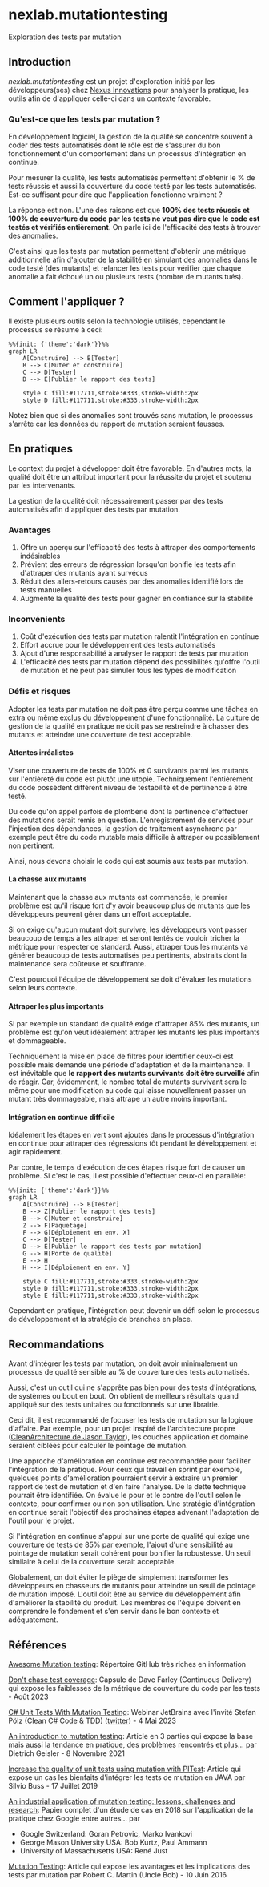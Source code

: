 # nexlab.mutationtesting
Exploration des tests par mutation

## Introduction
*nexlab.mutationtesting* est un projet d'exploration initié par les développeurs(ses) chez [Nexus Innovations](https://nexusinno.com/) pour analyser la pratique, les outils afin de d'appliquer celle-ci dans un contexte favorable.

### Qu'est-ce que les tests par mutation ?
En développement logiciel, la gestion de la qualité se concentre souvent à coder des tests automatisés dont le rôle est de s'assurer du bon fonctionnement d'un comportement dans un processus d'intégration en continue.

Pour mesurer la qualité, les tests automatisés permettent d'obtenir le % de tests réussis et aussi la couverture du code testé par les tests automatisés. Est-ce suffisant pour dire que l'application fonctionne vraiment ?

La réponse est non. L'une des raisons est que **100% des tests réussis et 100% de couverture du code par les tests ne veut pas dire que le code est testés et vérifiés entièrement**. On parle ici de l'efficacité des tests à trouver des anomalies.

C'est ainsi que les tests par mutation permettent d'obtenir une métrique additionnelle afin d'ajouter de la stabilité en simulant des anomalies dans le code testé (des mutants) et relancer les tests pour vérifier que chaque anomalie a fait échoué un ou plusieurs tests (nombre de mutants tués).

## Comment l'appliquer ?

Il existe plusieurs outils selon la technologie utilisés, cependant le processus se résume à ceci:

```mermaid
%%{init: {'theme':'dark'}}%%
graph LR
    A[Construire] --> B[Tester]
    B --> C[Muter et construire]
    C --> D[Tester]
    D --> E[Publier le rapport des tests]

    style C fill:#117711,stroke:#333,stroke-width:2px
    style D fill:#117711,stroke:#333,stroke-width:2px
```
Notez bien que si des anomalies sont trouvés sans mutation, le processus s'arrête car les données du rapport de mutation seraient fausses.

## En pratiques

Le context du projet à développer doit être favorable. En d'autres mots, la qualité doit être un attribut important pour la réussite du projet et soutenu par les intervenants.

La gestion de la qualité doit nécessairement passer par des tests automatisés afin d'appliquer des tests par mutation.

### Avantages

1. Offre un aperçu sur l'efficacité des tests à attraper des comportements indésirables
1. Prévient des erreurs de régression lorsqu'on bonifie les tests afin d'attraper des mutants ayant survécus
1. Réduit des allers-retours causés par des anomalies identifié lors de tests manuelles
1. Augmente la qualité des tests pour gagner en confiance sur la stabilité

### Inconvénients

1. Coût d'exécution des tests par mutation ralentit l'intégration en continue
1. Effort accrue pour le développement des tests automatisés
1. Ajout d'une responsabilité à analyser le rapport de tests par mutation
1. L'efficacité des tests par mutation dépend des possibilités qu'offre l'outil de mutation et ne peut pas simuler tous les types de modification

### Défis et risques

Adopter les tests par mutation ne doit pas être perçu comme une tâches en extra ou même exclus du développement d'une fonctionnalité. La culture de gestion de la qualité en pratique ne doit pas se restreindre à chasser des mutants et atteindre une couverture de test acceptable.

#### Attentes irréalistes

Viser une couverture de tests de 100% et 0 survivants parmi les mutants sur l'entièreté du code est plutôt une utopie. Techniquement l'entièrement du code possèdent différent niveau de testabilité et de pertinence à être testé. 

Du code qu'on appel parfois de plomberie dont la pertinence d'effectuer des mutations serait remis en question. L'enregistrement de services pour l'injection des dépendances, la gestion de traitement asynchrone par exemple peut être du code mutable mais difficile à attraper ou possiblement non pertinent.

Ainsi, nous devons choisir le code qui est soumis aux tests par mutation.

#### La chasse aux mutants

Maintenant que la chasse aux mutants est commencée, le premier problème est qu'il risque fort d'y avoir beaucoup plus de mutants que les développeurs peuvent gérer dans un effort acceptable. 

Si on exige qu'aucun mutant doit survivre, les développeurs vont passer beaucoup de temps à les attraper et seront tentés de vouloir tricher la métrique pour respecter ce standard. Aussi, attraper tous les mutants va générer beaucoup de tests automatisés peu pertinents, abstraits dont la maintenance sera coûteuse et souffrante. 

C'est pourquoi l'équipe de développement se doit d'évaluer les mutations selon leurs contexte.

#### Attraper les plus importants

Si par exemple un standard de qualité exige d'attraper 85% des mutants, un problème est qu'on veut idéalement attraper les mutants les plus importants et dommageable.

Techniquement la mise en place de filtres pour identifier ceux-ci est possible mais demande une période d'adaptation et de la maintenance. Il est inévitable que **le rapport des mutants survivants doit être surveillé** afin de réagir. Car, évidemment, le nombre total de mutants survivant sera le même pour une modification au code qui laisse nouvellement passer un mutant très dommageable, mais attrape un autre moins important.

#### Intégration en continue difficile

Idéalement les étapes en vert sont ajoutés dans le processus d'intégration en continue pour attraper des régressions tôt pendant le développement et agir rapidement. 

Par contre, le temps d'exécution de ces étapes risque fort de causer un problème. Si c'est le cas, il est possible d'effectuer ceux-ci en parallèle:

```mermaid
%%{init: {'theme':'dark'}}%%
graph LR
    A[Construire] --> B[Tester]
    B --> Z[Publier le rapport des tests]
    B --> C[Muter et construire]
    Z --> F[Paquetage]
    F --> G[Déploiement en env. X]
    C --> D[Tester]
    D --> E[Publier le rapport des tests par mutation]
    G --> H[Porte de qualité]
    E --> H
    H --> I[Déploiement en env. Y]

    style C fill:#117711,stroke:#333,stroke-width:2px
    style D fill:#117711,stroke:#333,stroke-width:2px
    style E fill:#117711,stroke:#333,stroke-width:2px
```

Cependant en pratique, l'intégration peut devenir un défi selon le processus de développement et la stratégie de branches en place.

## Recommandations

Avant d'intégrer les tests par mutation, on doit avoir minimalement un processus de qualité sensible au % de couverture des tests automatisés. 

Aussi, c'est un outil qui ne s'apprête pas bien pour des tests d'intégrations, de systèmes ou bout en bout. On obtient de meilleurs résultats quand appliqué sur des tests unitaires ou fonctionnels sur une librairie.

Ceci dit, il est recommandé de focuser les tests de mutation sur la logique d'affaire. Par exemple, pour un projet inspiré de l'architecture propre ([CleanArchitecture de Jason Taylor](https://github.com/jasontaylordev/CleanArchitecture)), les couches application et domaine seraient ciblées pour calculer le pointage de mutation.

Une approche d'amélioration en continue est recommandée pour faciliter l'intégration de la pratique. Pour ceux qui travail en sprint par exemple, quelques points d'amélioration pourraient servir à extraire un premier rapport de test de mutation et d'en faire l'analyse. De la dette technique pourrait être identifiée. On évalue le pour et le contre de l'outil selon le contexte, pour confirmer ou non son utilisation. Une stratégie d'intégration en continue serait l'objectif des prochaines étapes advenant l'adaptation de l'outil pour le projet.

Si l'intégration en continue s'appui sur une porte de qualité qui exige une couverture de tests de 85% par exemple, l'ajout d'une sensibilité au pointage de mutation serait cohérent pour bonifier la robustesse. Un seuil similaire à celui de la couverture serait acceptable.

Globalement, on doit éviter le piège de simplement transformer les développeurs en chasseurs de mutants pour atteindre un seuil de pointage de mutation imposé. L'outil doit être au service du développement afin d'améliorer la stabilité du produit. Les membres de l'équipe doivent en comprendre le fondement et s'en servir dans le bon contexte et adéquatement.

## Références

[Awesome Mutation testing](https://github.com/theofidry/awesome-mutation-testing): Répertoire GitHub très riches en information

[Don't chase test coverage](https://www.youtube.com/watch?v=BVErL_Ez9LI): Capsule de Dave Farley (Continuous Delivery) qui expose les faiblesses de la métrique de couverture du code par les tests - Août 2023

[C# Unit Tests With Mutation Testing](https://www.youtube.com/watch?v=9BoKyeZapLs): Webinar JetBrains avec l'invité Stefan Pölz (Clean C# Code & TDD) ([twitter](https://twitter.com/0x_F0)) - 4 Mai 2023

[An introduction to mutation testing](https://www.cs.cornell.edu/~dgeisler/mutation/testing/2021/11/01/mutation-testing1.html): Article en 3 parties qui expose la base mais aussi la tendance en pratique, des problèmes rencontrés et plus... par Dietrich Geisler - 8 Novembre 2021

[Increase the quality of unit tests using mutation with PITest](https://dev.to/silviobuss/increase-the-quality-of-unit-tests-using-mutation-with-pitest-3b27/): Article qui expose un cas les bienfaits d'intégrer les tests de mutation en JAVA par Silvio Buss - 17 Juillet 2019

[An industrial application of mutation testing: lessons, challenges and research](https://homes.cs.washington.edu/~rjust/publ/industrial_mutation_icst_2018.pdf): Papier complet d'un étude de cas en 2018 sur l'application de la pratique chez Google entre autres... par
- Google Switzerland: Goran Petrovic, Marko Ivankovi
- George Mason University USA: Bob Kurtz, Paul Ammann
- University of Massachusetts USA: René Just

[Mutation Testing](http://blog.cleancoder.com/uncle-bob/2016/06/10/MutationTesting.html): Article qui expose les avantages et les implications des tests par mutation par Robert C. Martin (Uncle Bob) - 10 Juin 2016